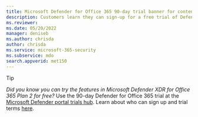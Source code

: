 ```yaml
---
title: Microsoft Defender for Office 365 90-day trial banner for content
description: Customers learn they can sign-up for a free trial of Defender for Office 365.
ms.reviewer: 
ms.date: 05/20/2022
manager: deniseb
ms.author: chrisda
author: chrisda
ms.service: microsoft-365-security
ms.subservice: mdo
search.appverid: met150
---
```


> [!TIP]
> *Did you know you can try the features in Microsoft Defender XDR for Office 365 Plan 2 for free?* Use the 90-day Defender for Office 365 trial at the [Microsoft Defender portal trials hub](https://security.microsoft.com/trialHorizontalHub?sku=MDO&ref=DocsRef). Learn about who can sign up and trial terms [here](/defender-office-365/try-microsoft-defender-for-office-365).
